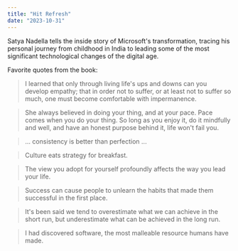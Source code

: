 ```yaml
---
title: "Hit Refresh"
date: "2023-10-31"
---
```


Satya Nadella tells the inside story of Microsoft's transformation, tracing his personal journey from childhood in India to leading some of the most significant technological changes of the digital age.

Favorite quotes from the book:

> I learned that only through living life's ups and downs can you develop empathy; that in order not to suffer, or at least not to suffer so much, one must become comfortable with impermanence.

> She always believed in doing your thing, and at your pace. Pace comes when you do your thing. So long as you enjoy it, do it mindfully and well, and have an honest purpose behind it, life won't fail you.

> ... consistency is better than perfection ...

> Culture eats strategy for breakfast.

> The view you adopt for yourself profoundly affects the way you lead your life.

> Success can cause people to unlearn the habits that made them successful in the first place.

> It's been said we tend to overestimate what we can achieve in the short run, but underestimate what can be achieved in the long run.

> I had discovered software, the most malleable resource humans have made.
